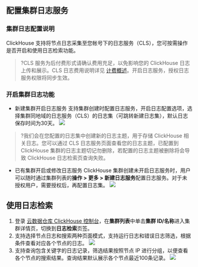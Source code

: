 ##  配置集群日志服务
### 集群日志配置说明
ClickHouse 支持将节点日志采集至您帐号下的日志服务（CLS），您可按需操作是否开启和使用日志检索功能。
>?CLS 服务为后付费形式请确认费用充足，以免影响您的 ClickHouse 日志上传和展示。CLS 日志费用说明详见 [计费概述](https://cloud.tencent.com/document/product/614/45802)。开启日志服务，授权日志服务权限将同步生效。

### 开启集群日志功能
- 新建集群开启日志服务 
支持集群创建时配置日志服务，开启日志配置选项，选择集群同地域的日志服务（CLS）的日志集（可跳转新建日志集），默认日志保存时间为30天。
![](https://main.qcloudimg.com/raw/54da09be5579321ec36dca074e44bd53.png)
>?我们会在您配置的日志集中创建新的日志主题，用于存储 ClickHouse 相关日志。您可以通过 CLS 日志服务页面查看您的日志主题，已配置到 ClickHouse 集群的日志主题切记勿删除，若配置的日志主题被删除将会导致 ClickHouse 日志检索页查询失败。
>
- 已有集群开启或修改日志服务
ClickHouse 集群创建未开启日志服务时，用户可以随时通过集群列表的**操作 > 更多 > 新建日志服务**配置日志服务。对于未授权用户，需要授权后，再配置日志集。
 ![](https://main.qcloudimg.com/raw/60e5c93d1a870cf6dea468b11951b1f0.png)
 
## 使用日志检索
1. 登录 [云数据仓库 ClickHouse 控制台](https://console.cloud.tencent.com/cdwch)，在**集群列表**中单击**集群 ID/名称**进入集群详情页，切换到**日志检索**页签。
2. 支持选择节点日志和搜索两种页面模式，支持运行日志和错误日志筛选，根据条件查看对应各个节点的日志。
![](https://qcloudimg.tencent-cloud.cn/raw/5ea6ad6e3c68d0557d15fafacf096ce1.png)
3. 支持查询包含关键字的日志记录，筛选结果按照节点 IP 进行分组，以便查看各个节点的搜索结果。查询结果默认展示各个节点最近100条记录。
![](https://main.qcloudimg.com/raw/069e6b6491f8b31c3e4188d1af6e015b.png)
